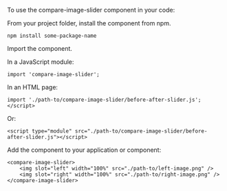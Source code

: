 To use the compare-image-slider component in your code:

From your project folder, install the component from npm.

```
npm install some-package-name
```

Import the component.

In a JavaScript module:

```
import 'compare-image-slider';
```

In an HTML page:

```<script type="module">
import './path-to/compare-image-slider/before-after-slider.js';
</script>
```

Or:

```
<script type="module" src="./path-to/compare-image-slider/before-after-slider.js"></script>
```

Add the component to your application or component:

```
<compare-image-slider>
    <img slot="left" width="100%" src="./path-to/left-image.png" />
    <img slot="right" width="100%" src="./path-to/right-image.png" />
</compare-image-slider>
```
